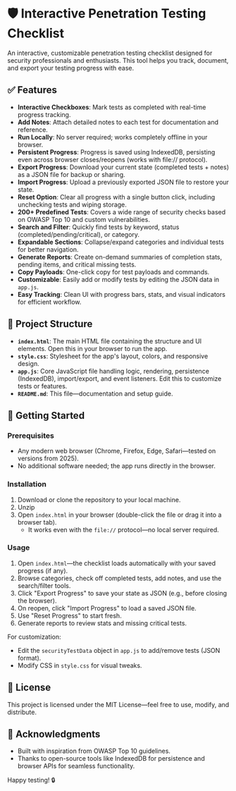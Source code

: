 # 🛡️ Interactive Penetration Testing Checklist

An interactive, customizable penetration testing checklist designed for security professionals and enthusiasts. This tool helps you track, document, and export your testing progress with ease.

## ✅ Features

- **Interactive Checkboxes**: Mark tests as completed with real-time progress tracking.
- **Add Notes**: Attach detailed notes to each test for documentation and reference.
- **Run Locally**: No server required; works completely offline in your browser.
- **Persistent Progress**: Progress is saved using IndexedDB, persisting even across browser closes/reopens (works with file:// protocol).
- **Export Progress**: Download your current state (completed tests + notes) as a JSON file for backup or sharing.
- **Import Progress**: Upload a previously exported JSON file to restore your state.
- **Reset Option**: Clear all progress with a single button click, including unchecking tests and wiping storage.
- **200+ Predefined Tests**: Covers a wide range of security checks based on OWASP Top 10 and custom vulnerabilities.
- **Search and Filter**: Quickly find tests by keyword, status (completed/pending/critical), or category.
- **Expandable Sections**: Collapse/expand categories and individual tests for better navigation.
- **Generate Reports**: Create on-demand summaries of completion stats, pending items, and critical missing tests.
- **Copy Payloads**: One-click copy for test payloads and commands.
- **Customizable**: Easily add or modify tests by editing the JSON data in `app.js`.
- **Easy Tracking**: Clean UI with progress bars, stats, and visual indicators for efficient workflow.

## 📂 Project Structure

- **`index.html`**: The main HTML file containing the structure and UI elements. Open this in your browser to run the app.
- **`style.css`**: Stylesheet for the app's layout, colors, and responsive design.
- **`app.js`**: Core JavaScript file handling logic, rendering, persistence (IndexedDB), import/export, and event listeners. Edit this to customize tests or features.
- **`README.md`**: This file—documentation and setup guide.

## 🚀 Getting Started

### Prerequisites
- Any modern web browser (Chrome, Firefox, Edge, Safari—tested on versions from 2025).
- No additional software needed; the app runs directly in the browser.

### Installation
1. Download or clone the repository to your local machine.
2. Unzip
3. Open `index.html` in your browser (double-click the file or drag it into a browser tab).
   - It works even with the `file://` protocol—no local server required.

### Usage
1. Open `index.html`—the checklist loads automatically with your saved progress (if any).
2. Browse categories, check off completed tests, add notes, and use the search/filter tools.
3. Click "Export Progress" to save your state as JSON (e.g., before closing the browser).
4. On reopen, click "Import Progress" to load a saved JSON file.
5. Use "Reset Progress" to start fresh.
6. Generate reports to review stats and missing critical tests.

For customization:
- Edit the `securityTestData` object in `app.js` to add/remove tests (JSON format).
- Modify CSS in `style.css` for visual tweaks.

## 📝 License
This project is licensed under the MIT License—feel free to use, modify, and distribute.

## 🙌 Acknowledgments
- Built with inspiration from OWASP Top 10 guidelines.
- Thanks to open-source tools like IndexedDB for persistence and browser APIs for seamless functionality.

Happy testing! 🔒
